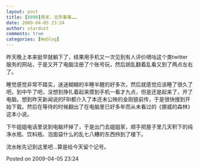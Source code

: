 ```yaml
---
layout: post
title: [8890]周末，无所事事……
date: 2009-04-05 23:24
author: stardust
comments: true
categories: [Weblog]
---
```

昨天晚上本来挺早就躺下了，结果用手机又一次见到有人评价嘀咕这个类twitter服务的网站，于是又开了电脑注册了个账号玩，然后胡乱翻着乱看又到了两点左右了。

睡觉感觉非常不踏实，迷迷糊糊的半睡半醒的好多次，然后就感觉应该睡了很久了吧，到中午了吧，没想到挣扎着起来摸到手机一看才九点，但是还是起来了，开了电脑，想到昨天新闻说的FBI都介入了本还未公映的金刚狼前传，于是很快搜到开始下载。然后在等待的时候翻出了在电脑里已好多年而从未看过的《挪威的森林》这本小说。

下午姐姐电话里说到电脑坏掉了，于是出门去姐姐家，顺手把屋子里几天积下的纯净水瓶、饮料瓶、泡面袋什么的乱七八糟的东西拎到了楼下。

流水帐先记到这里吧…算是给今天留个记号。

Posted on 2009-04-05 23:24
